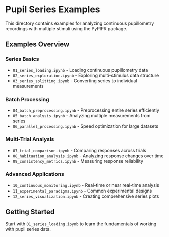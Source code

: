 # Pupil Series Examples

This directory contains examples for analyzing continuous pupillometry recordings with multiple stimuli using the PyPIPR package.

## Examples Overview

### Series Basics
- `01_series_loading.ipynb` - Loading continuous pupillometry data
- `02_series_exploration.ipynb` - Exploring multi-stimulus data structure
- `03_series_splitting.ipynb` - Converting series to individual measurements

### Batch Processing
- `04_batch_preprocessing.ipynb` - Preprocessing entire series efficiently
- `05_batch_analysis.ipynb` - Analyzing multiple measurements from series
- `06_parallel_processing.ipynb` - Speed optimization for large datasets

### Multi-Trial Analysis
- `07_trial_comparison.ipynb` - Comparing responses across trials
- `08_habituation_analysis.ipynb` - Analyzing response changes over time
- `09_consistency_metrics.ipynb` - Measuring response reliability

### Advanced Applications
- `10_continuous_monitoring.ipynb` - Real-time or near real-time analysis
- `11_experimental_paradigms.ipynb` - Common experimental designs
- `12_series_visualization.ipynb` - Creating comprehensive series plots

## Getting Started

Start with `01_series_loading.ipynb` to learn the fundamentals of working with pupil series data.
